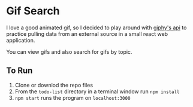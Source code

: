 # Gif Search

I love a good animated gif, so I decided to play around with [giphy's api](https://github.com/Giphy/GiphyAPI) to practice pulling data from an external source in a small react web application.

You can view gifs and also search for gifs by topic.

## To Run
1. Clone or downlod the repo files
2. From the `todo-list` directory in a terminal window run `npm install`
3. `npm start` runs the program on `localhost:3000`
